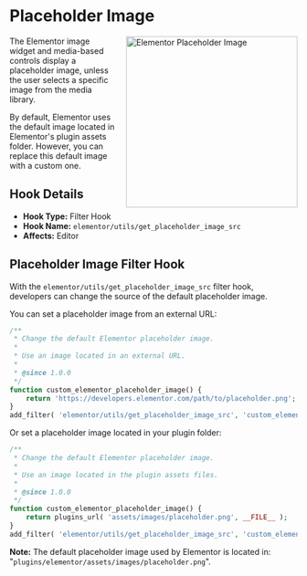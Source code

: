 # Placeholder Image

<Badge type="tip" vertical="top" text="Elementor Core" /> <Badge type="warning" vertical="top" text="Basic" />

<img :src="$withBase('/assets/img/elementor-placeholder-image.png')" alt="Elementor Placeholder Image" style="float: right; width: 300px; margin-left: 20px; margin-bottom: 20px;">

The Elementor image widget and media-based controls display a placeholder image, unless the user selects a specific image from the media library.

By default, Elementor uses the default image located in Elementor's plugin assets folder. However, you can replace this default image with a custom one.

## Hook Details

* **Hook Type:** Filter Hook
* **Hook Name:** `elementor/utils/get_placeholder_image_src`
* **Affects:** Editor

## Placeholder Image Filter Hook

With the `elementor/utils/get_placeholder_image_src` filter hook, developers can change the source of the default placeholder image.

You can set a placeholder image from an external URL:

```php
/**
 * Change the default Elementor placeholder image.
 *
 * Use an image located in an external URL.
 *
 * @since 1.0.0
 */
function custom_elementor_placeholder_image() {
	return 'https://developers.elementor.com/path/to/placeholder.png';
}
add_filter( 'elementor/utils/get_placeholder_image_src', 'custom_elementor_placeholder_image' );
```

Or set a placeholder image located in your plugin folder:

```php
/**
 * Change the default Elementor placeholder image.
 *
 * Use an image located in the plugin assets files.
 *
 * @since 1.0.0
 */
function custom_elementor_placeholder_image() {
	return plugins_url( 'assets/images/placeholder.png', __FILE__ );
}
add_filter( 'elementor/utils/get_placeholder_image_src', 'custom_elementor_placeholder_image' );
```

**Note:** The default placeholder image used by Elementor is located in: "`plugins/elementor/assets/images/placeholder.png`".
